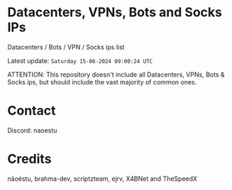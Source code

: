 # Datacenters, VPNs, Bots and Socks IPs
 
Datacenters / Bots / VPN / Socks ips list

Latest update: `Saturday 15-06-2024 09:00:24 UTC` 

ATTENTION: This repository doesn't include all Datacenters, VPNs, Bots & Socks ips, 
but should include the vast majority of common ones.

# Contact
Discord: naoestu

# Credits
nãoéstu, brahma-dev, scriptzteam, ejrv, X4BNet and TheSpeedX
